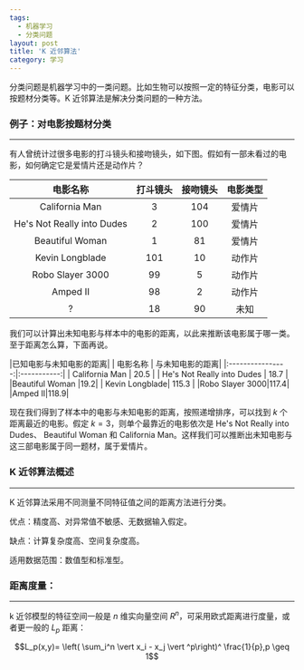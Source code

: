 ```yaml
---
tags:
  - 机器学习
  - 分类问题
layout: post
title: 'K 近邻算法'
category: 学习
---
```

分类问题是机器学习中的一类问题。比如生物可以按照一定的特征分类，电影可以按题材分类等。K 近邻算法是解决分类问题的一种方法。

<!--more-->

### 例子：对电影按题材分类

***

有人曾统计过很多电影的打斗镜头和接吻镜头，如下图。假如有一部未看过的电影，如何确定它是爱情片还是动作片？

|   电影名称      | 打斗镜头    | 接吻镜头 |电影类型 |
|:----------------:|:-----------:|:---------:|:-------:|
| California Man   |  3            | 104       |  爱情片  |
| He's Not Really into Dudes | 2      |   100 | 爱情片   |
|Beautiful Woman |1|81|爱情片|
| Kevin Longblade| 101 |   10 |  动作片   |
|Robo Slayer 3000|99|5|动作片|
|Amped II|98|2|动作片|
|?|18|90|未知|

我们可以计算出未知电影与样本中的电影的距离，以此来推断该电影属于哪一类。至于距离怎么算，下面再说。

|已知电影与未知电影的距离|
|   电影名称      | 与未知电影的距离|
|:----------------:|:-----------:|
| California Man   |  20.5            |
| He's Not Really into Dudes | 18.7    |  
|Beautiful Woman |19.2|
| Kevin Longblade| 115.3 | 
|Robo Slayer 3000|117.4|
|Amped II|118.9|

现在我们得到了样本中的电影与未知电影的距离，按照递增排序，可以找到 $k$ 个距离最近的电影。假定 $k=3$，则单个最靠近的电影依次是 He's Not Really into Dudes、 Beautiful Woman 和 California Man。这样我们可以推断出未知电影与这三部电影属于同一题材，属于爱情片。

### K 近邻算法概述

***

K 近邻算法采用不同测量不同特征值之间的距离方法进行分类。

优点：精度高、对异常值不敏感、无数据输入假定。

缺点：计算复杂度高、空间复杂度高。

适用数据范围：数值型和标准型。


### 距离度量：

***

k 近邻模型的特征空间一般是 $n$ 维实向量空间 $R^n$，可采用欧式距离进行度量，或者更一般的 $L_p$ 距离：

$$L_p(x,y)= \left( \sum_i^n \vert x_i - x_j \vert ^p\right)^ \frac{1}{p},p \geq 1$$



